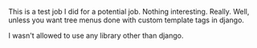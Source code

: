 This is a test job I did for a potential job. Nothing interesting. Really. Well, unless you want tree menus done with custom template tags in django.

I wasn't allowed to use any library other than django.
